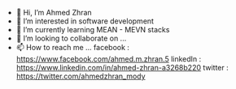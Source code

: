 - 👋 Hi, I’m Ahmed Zhran
- 👀 I’m interested in software development
- 🌱 I’m currently learning MEAN - MEVN stacks
- 💞️ I’m looking to collaborate on ...
- 📫 How to reach me ...
      facebook : https://www.facebook.com/ahmed.m.zhran.5
      linkedIn : https://www.linkedin.com/in/ahmed-zhran-a3268b220
      twitter   : https://twitter.com/ahmedzhran_mody

<!---
ahmed-zhran/ahmed-zhran is a ✨ special ✨ repository because its `README.md` (this file) appears on your GitHub profile.
You can click the Preview link to take a look at your changes.
--->
